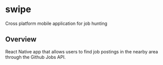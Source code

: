 # swipe
Cross platform mobile application for job hunting

## Overview
React Native app that allows users to find job postings in the nearby area through the Github Jobs API. 


